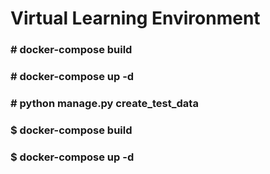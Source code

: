 # Virtual Learning Environment 

### # docker-compose build
### # docker-compose up -d
### # python manage.py create_test_data

### $ docker-compose build
### $ docker-compose up -d